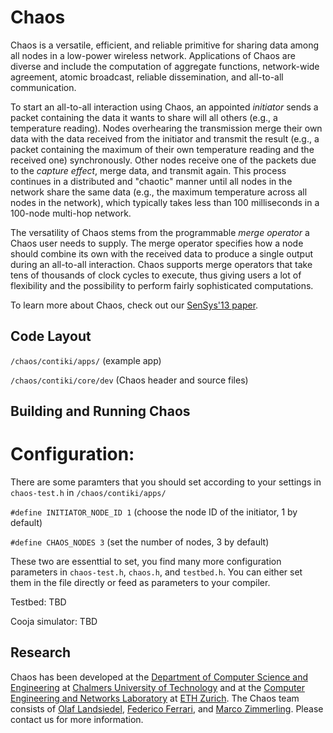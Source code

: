 Chaos
======

Chaos is a versatile, efficient, and reliable primitive for sharing data among all nodes in a low-power wireless network.
Applications of Chaos are diverse and include the computation of aggregate functions, network-wide agreement, atomic broadcast, reliable dissemination, and all-to-all communication.

To start an all-to-all interaction using Chaos, an appointed *initiator* sends a packet containing the data it wants to share will all others (e.g., a temperature reading).
Nodes overhearing the transmission merge their own data with the data received from the initiator and transmit the result (e.g., a packet containing the maximum of their own temperature reading and the received one) synchronously.
Other nodes receive one of the packets due to the *capture effect*, merge data, and transmit again.
This process continues in a distributed and "chaotic" manner until all nodes in the network share the same data (e.g., the maximum temperature across all nodes in the network), which typically  takes less than 100 milliseconds in a 100-node multi-hop network.

The versatility of Chaos stems from the programmable *merge operator* a Chaos user needs to supply.
The merge operator specifies how a node should combine its own with the received data to produce a single output during an all-to-all interaction.
Chaos supports merge operators that take tens of thousands of clock cycles to execute, thus giving users a lot of flexibility and the possibility to perform fairly sophisticated computations.

To learn more about Chaos, check out our [SenSys'13 paper](http://dl.acm.org/citation.cfm?id=2517358).

Code Layout
-----------

`/chaos/contiki/apps/` (example app)

`/chaos/contiki/core/dev` (Chaos header and source files)


Building and Running Chaos
----------------------

Configuration: 
=====

There are some paramters that you should set according to your settings in `chaos-test.h` in `/chaos/contiki/apps/`

`#define INITIATOR_NODE_ID 1` (choose the node ID of the initiator, 1 by default)

`#define CHAOS_NODES 3` (set the number of nodes, 3 by default)

These two are essenttial to set, you find many more configuration parameters in `chaos-test.h`, `chaos.h`, and `testbed.h`. You can either set them in the file directly or feed as parameters to your compiler.

Testbed: TBD

Cooja simulator: TBD

Research
--------

Chaos has been developed at the [Department of Computer Science and Engineering](http://www.chalmers.se/cse/EN/) at [Chalmers University of Technology](http://www.chalmers.se/en/Pages/default.aspx) and at the [Computer Engineering and Networks Laboratory](http://www.tec.ethz.ch/) at [ETH Zurich](http://www.ethz.ch/index_EN). The Chaos team consists of [Olaf Landsiedel](http://www.cse.chalmers.se/~olafl/), [Federico Ferrari](http://www.tik.ee.ethz.ch/~ferrarif/), and [Marco Zimmerling](http://www.tik.ee.ethz.ch/~marcoz/). Please contact us for more information.
